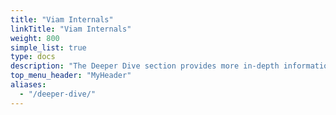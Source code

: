 ```yaml
---
title: "Viam Internals"
linkTitle: "Viam Internals"
weight: 800
simple_list: true
type: docs
description: "The Deeper Dive section provides more in-depth information on Viam's architecture, operations, and communication methods."
top_menu_header: "MyHeader"
aliases:
  - "/deeper-dive/"
---
```

